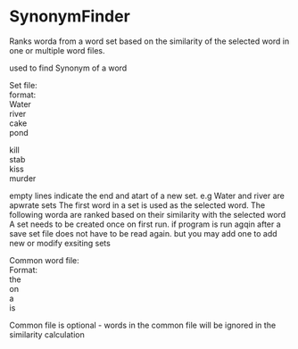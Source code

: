 # SynonymFinder
Ranks worda from a word set based on the similarity of the selected word in one or multiple word files.

used to find Synonym of a word

Set file:\
format:\
Water\
river\
cake\
pond

kill\
stab\
kiss\
murder

empty lines indicate the end and atart of a new set. e.g Water and river are apwrate sets
The first word in a set is used as the selected word. The following worda are ranked based on their similarity with the selected word
A set needs to be created once on first run.
if program is run agqin after a save set file does not have to be read again.
but you may add one to add new or modify exsiting sets

Common word file:\
Format:\
the\
on\
a\
is


Common file is optional - words in the common file will be ignored in the similarity calculation
